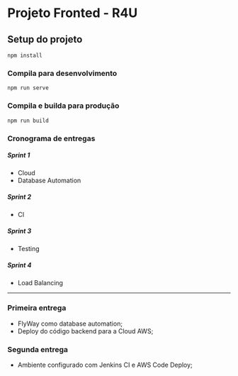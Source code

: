 # Projeto Fronted - R4U

## Setup do projeto
```
npm install
```

### Compila para desenvolvimento
```
npm run serve
```

### Compila e builda para produção
```
npm run build
```

### Cronograma de entregas

##### Sprint 1
- Cloud
- Database Automation

##### Sprint 2
- CI

##### Sprint 3
- Testing

##### Sprint 4
- Load Balancing

------------



### Primeira entrega

- FlyWay como database automation;
- Deploy do código backend para a Cloud AWS;

### Segunda entrega

- Ambiente configurado com Jenkins CI e AWS Code Deploy;
